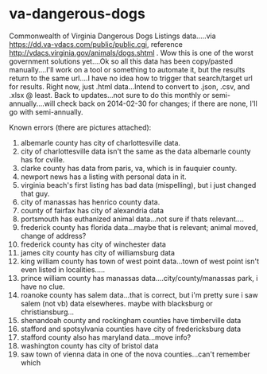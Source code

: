 va-dangerous-dogs
=================

Commonwealth of Virginia Dangerous Dogs Listings data.....via https://dd.va-vdacs.com/public/public.cgi, reference http://vdacs.virginia.gov/animals/dogs.shtml . Wow this is one of the worst government solutions yet....Ok so all this data has been copy/pasted manually....I'll work on a tool or something to automate it, but the results return to the same url....I have no idea how to trigger that search/target url for results. Right now, just .html data...Intend to convert to .json, .csv, and .xlsx @ least. Back to updates...not sure to do this monthly or semi-annually....will check back on 2014-02-30 for changes; if there are none, I'll go with semi-annually.

Known errors (there are pictures attached):
1. albemarle county has city of charlottesville data.
2. city of charlottesville data isn't the same as the data albemarle county has for cville.
3. clarke county has data from paris, va, which is in fauquier county.
4. newport news has a listing with personal data in it.
5. virginia beach's first listing has bad data (mispelling), but i just changed that guy.
6. city of manassas has henrico county data.
7. county of fairfax has city of alexandria data
8. portsmouth has euthanized animal data...not sure if thats relevant....
9. frederick county has florida data...maybe that is relevant; animal moved, change of address?
10. frederick county has city of winchester data
11. james city county has city of williamsburg data
12. king william county has town of west point data...town of west point isn't even listed in localities.....
13. prince william county has manassas data....city/county/manassas park, i have no clue.
14. roanoke county has salem data...that is correct, but i'm pretty sure i saw salem (not vb) data elsewheres. maybe with blacksburg or christiansburg...
15. shenandoah county and rockingham counties have timberville data
16. stafford and spotsylvania counties have city of fredericksburg data
17. stafford county also has maryland data...move info?
18. washington county has city of bristol data
19. saw town of vienna data in one of the nova counties...can't remember which
